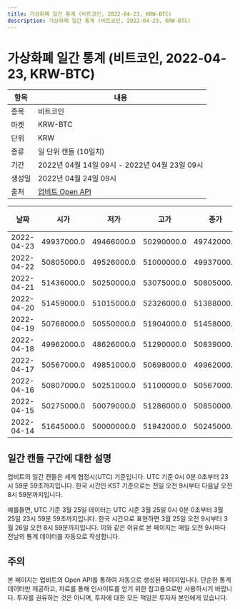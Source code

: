```yaml
---
title: 가상화폐 일간 통계 (비트코인, 2022-04-23, KRW-BTC)
description: 가상화폐 일간 통계 (비트코인, 2022-04-23, KRW-BTC)
---
```



가상화폐 일간 통계 (비트코인, 2022-04-23, KRW-BTC)
===

|항목|내용|
|--|--|
|종목|비트코인|
|마켓|KRW-BTC|
|단위|KRW|
|종류|일 단위 캔들 (10일치)|
|기간|2022년 04월 14일 09시 - 2022년 04월 23일 09시|
|생성일|2022년 04월 24일 09시|
|출처|[업비트 Open API](https://docs.upbit.com)|


|날짜|시가|저가|고가|종가|비고|
|--|--|--|--|--|--|
|2022-04-23|49937000.0|49466000.0|50290000.0|49742000.0|    |
|2022-04-22|50805000.0|49526000.0|51000000.0|49937000.0|    |
|2022-04-21|51436000.0|50250000.0|53075000.0|50805000.0|    |
|2022-04-20|51459000.0|51015000.0|52326000.0|51388000.0|    |
|2022-04-19|50768000.0|50550000.0|51904000.0|51458000.0|    |
|2022-04-18|49962000.0|48626000.0|51290000.0|50839000.0|    |
|2022-04-17|50567000.0|49851000.0|50698000.0|49962000.0|    |
|2022-04-16|50807000.0|50251000.0|51100000.0|50567000.0|    |
|2022-04-15|50275000.0|50079000.0|51286000.0|50850000.0|    |
|2022-04-14|51645000.0|50000000.0|51942000.0|50245000.0|    |


일간 캔들 구간에 대한 설명
---


업비트의 일간 캔들은 세계 협정시(UTC) 기준입니다. 
UTC 기준 0시 0분 0초부터 23시 59분 59초까지입니다. 
한국 시간인 KST 기준으로는 전일 오전 9시부터 다음날 오전 8시 59분까지입니다. 


예를들면, UTC 기준 3월 25일 데이터는 UTC 시준 3월 25일 0시 0분 0초부터 3월 25일 23시 59분 59초까지입니다. 
한국 시간으로 표현하면 3월 25일 오전 9시부터 3월 26일 오전 8시 59분까지입니다. 
이와 같은 이유로 본 페이지는 매일 오전 9시마다 전날의 통계 데이터를 자동으로 작성합니다. 


주의
---


본 페이지는 업비트의 Open API를 통하여 자동으로 생성된 페이지입니다. 
단순한 통계 데이터만 제공하고, 자료를 통해 인사이트를 얻기 위한 참고용으로만 사용하시기 바랍니다. 
투자를 권유하는 것은 아니며, 투자에 대한 모든 책임은 투자자 본인에게 있습니다. 
